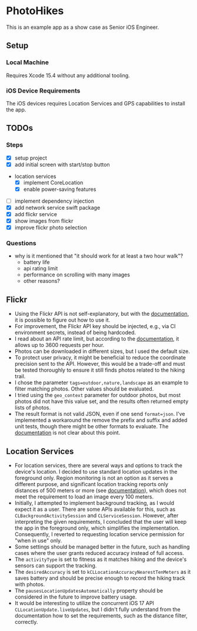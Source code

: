 # PhotoHikes

This is an example app as a show case as Senior iOS Engineer.

## Setup

### Local Machine
Requires Xcode 15.4 without any additional tooling.

### iOS Device Requirements
The iOS devices requires Location Services and GPS capabilities to install the app. 


## TODOs

### Steps
- [x] setup project
- [x] add initial screen with start/stop button
- location services
  - [x] implement CoreLocation
  - [x] enable power-saving features
- [ ] implement dependency injection
- [x] add network service swift package
- [x] add flickr service
- [x] show images from flickr
- [x] improve flickr photo selection

### Questions
- why is it mentioned that "it should work for at least a two hour walk"?
  - battery life
  - api rating limit
  - performance on scrolling with many images
  - other reasons?


## Flickr
- Using the Flickr API is not self-explanatory, but with the [documentation](https://www.flickr.com/services/api/flickr.photos.search.html), it is possible to figure out how to use it.
- For improvement, the Flickr API key should be injected, e.g., via CI environment secrets, instead of being hardcoded.
- I read about an API rate limit, but according to the [documentation](https://www.flickr.com/services/developer/api/), it allows up to 3600 requests per hour.
- Photos can be downloaded in different sizes, but I used the default size.
- To protect user privacy, it might be beneficial to reduce the coordinate precision sent to the API. However, this would be a trade-off and must be tested thoroughly to ensure it still finds photos related to the hiking trail.
- I chose the parameter `tags=outdoor,nature,landscape` as an example to filter matching photos. Other values should be evaluated.
- I tried using the `geo_context` parameter for outdoor photos, but most photos did not have this value set, and the results often returned empty lists of photos.
- The result format is not valid JSON, even if one send `format=json`. I've implemented a workaround the remove the prefix and suffix and added unit tests, though there might be other formats to evaluate. The [documentation](https://www.flickr.com/services/api/misc.overview.html) is not clear about this point.


## Location Services
- For location services, there are several ways and options to track the device's location. I decided to use standard location updates in the foreground only. Region monitoring is not an option as it serves a different purpose, and significant location tracking reports only distances of 500 meters or more (see [documentation](https://developer.apple.com/documentation/corelocation/cllocationmanager/1423531-startmonitoringsignificantlocati)), which does not meet the requirement to load an image every 100 meters.
- Initially, I attempted to implement background tracking, as I would expect it as a user. There are some APIs available for this, such as `CLBackgroundActivitySession` and `CLServiceSession`. However, after interpreting the given requirements, I concluded that the user will keep the app in the foreground only, which simplifies the implementation. Consequently, I reverted to requesting location service permission for "when in use" only.
- Some settings should be managed better in the future, such as handling cases where the user grants reduced accuracy instead of full access.
- The `activityType` is set to fitness as it matches hiking and the device's sensors can support the tracking.
- The `desiredAccuracy` is set to `kCLLocationAccuracyNearestTenMeters` as it saves battery and should be precise enough to record the hiking track with photos.
- The `pausesLocationUpdatesAutomatically` property should be considered in the future to improve battery usage.
- It would be interesting to utilize the concurrent iOS 17 API `CLLocationUpdate.liveUpdates`, but I didn't fully understand from the documentation how to set the requirements, such as the distance filter, correctly.
  
